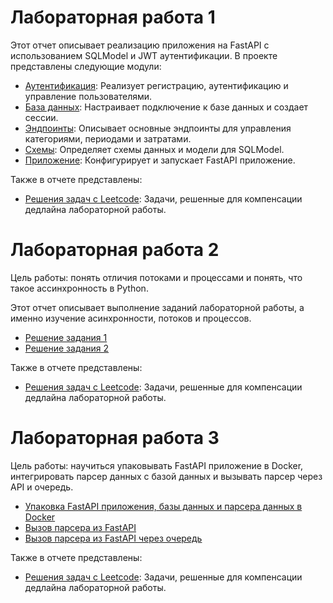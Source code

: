 # Лабораторная работа 1

Этот отчет описывает реализацию приложения на FastAPI с использованием SQLModel и JWT аутентификации. В проекте представлены следующие модули:

- [Аутентификация](LR1/auth.md): Реализует регистрацию, аутентификацию и управление пользователями.
- [База данных](LR1/db.md): Настраивает подключение к базе данных и создает сессии.
- [Эндпоинты](LR1/endpoints.md): Описывает основные эндпоинты для управления категориями, периодами и затратами.
- [Схемы](LR1/schemas.md): Определяет схемы данных и модели для SQLModel.
- [Приложение](LR1/main.md): Конфигурирует и запускает FastAPI приложение.

Также в отчете представлены:

- [Решения задач с Leetcode](LR1/leetcode.md): Задачи, решенные для компенсации дедлайна лабораторной работы.

# Лабораторная работа 2

Цель работы: понять отличия потоками и процессами и понять, что такое ассинхронность в Python.

Этот отчет описывает выполнение заданий лабораторной работы, а именно изучение асинхронности, потоков и процессов.

- [Решение задания 1](LR2/task1.md)
- [Решение задания 2](LR2/task2.md)

Также в отчете представлены:

- [Решения задач с Leetcode](LR2/leetcode.md): Задачи, решенные для компенсации дедлайна лабораторной работы.

# Лабораторная работа 3

Цель работы: научиться упаковывать FastAPI приложение в Docker, интегрировать парсер данных с базой данных и вызывать парсер через API и очередь.

- [Упаковка FastAPI приложения, базы данных и парсера данных в Docker](LR3/task1.md)
- [Вызов парсера из FastAPI](LR3/task2.md)
- [Вызов парсера из FastAPI через очередь](LR3/task3.md)

Также в отчете представлены:

- [Решения задач с Leetcode](LR3/leetcode.md): Задачи, решенные для компенсации дедлайна лабораторной работы.
